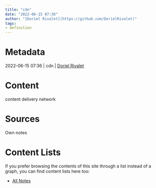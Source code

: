 ```yaml
---
title: "cdn"
date: "2022-06-15 07:36"
author: "[Doriel Rivalet](https://github.com/DorielRivalet)"
tags:
- definition
---
```


# Metadata
2022-06-15 07:36  | cdn | [Doriel Rivalet](https://github.com/DorielRivalet)

# Content
content delivery network

# Sources
Own notes

# Content Lists
If you prefer browsing the contents of this site through a list instead of a graph, you can find content lists here too:

- [All Notes](notes/)
